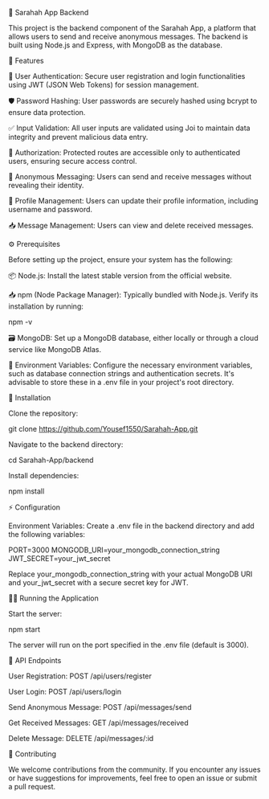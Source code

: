 🚀 Sarahah App Backend

This project is the backend component of the Sarahah App, a platform that allows users to send and receive anonymous messages. The backend is built using Node.js and Express, with MongoDB as the database.

🌟 Features

🔐 User Authentication: Secure user registration and login functionalities using JWT (JSON Web Tokens) for session management.

🛡️ Password Hashing: User passwords are securely hashed using bcrypt to ensure data protection.

✅ Input Validation: All user inputs are validated using Joi to maintain data integrity and prevent malicious data entry.

🔑 Authorization: Protected routes are accessible only to authenticated users, ensuring secure access control.

💬 Anonymous Messaging: Users can send and receive messages without revealing their identity.

👤 Profile Management: Users can update their profile information, including username and password.

📥 Message Management: Users can view and delete received messages.

⚙️ Prerequisites

Before setting up the project, ensure your system has the following:

📦 Node.js: Install the latest stable version from the official website.

📥 npm (Node Package Manager): Typically bundled with Node.js. Verify its installation by running:

npm -v

🗃️ MongoDB: Set up a MongoDB database, either locally or through a cloud service like MongoDB Atlas.

🔐 Environment Variables: Configure the necessary environment variables, such as database connection strings and authentication secrets. It's advisable to store these in a .env file in your project's root directory.

🚀 Installation

Clone the repository:

git clone https://github.com/Yousef1550/Sarahah-App.git

Navigate to the backend directory:

cd Sarahah-App/backend

Install dependencies:

npm install

⚡ Configuration

Environment Variables: Create a .env file in the backend directory and add the following variables:

PORT=3000
MONGODB_URI=your_mongodb_connection_string
JWT_SECRET=your_jwt_secret

Replace your_mongodb_connection_string with your actual MongoDB URI and your_jwt_secret with a secure secret key for JWT.

🏃‍♂️ Running the Application

Start the server:

npm start

The server will run on the port specified in the .env file (default is 3000).

📡 API Endpoints

User Registration: POST /api/users/register

User Login: POST /api/users/login

Send Anonymous Message: POST /api/messages/send

Get Received Messages: GET /api/messages/received

Delete Message: DELETE /api/messages/:id

🤝 Contributing

We welcome contributions from the community. If you encounter any issues or have suggestions for improvements, feel free to open an issue or submit a pull request.